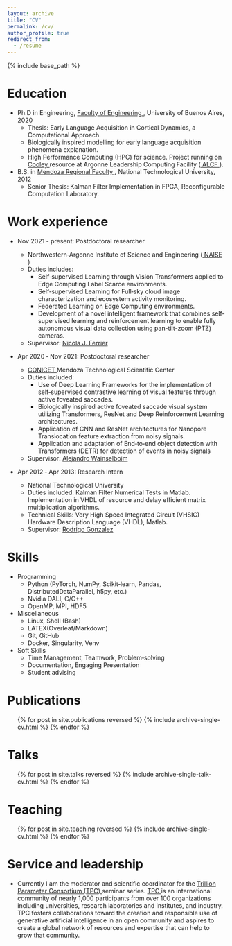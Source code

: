 ```yaml
---
layout: archive
title: "CV"
permalink: /cv/
author_profile: true
redirect_from:
  - /resume
---
```


{% include base_path %}

Education
======
* Ph.D in Engineering, [ Faculty of Engineering ](https://www.uba.ar/), University of Buenos Aires, 2020
  * Thesis: Early Language Acquisition in Cortical Dynamics, a Computational Approach.
  * Biologically inspired modelling for early language acquisition phenomena explanation.
  * High Performance Computing (HPC) for science. Project running on [ Cooley ](https://www.alcf.anl.gov/alcf-resources/cooley) resource at Argonne Leadership Computing Facility ([ ALCF ](https://www.alcf.anl.gov/)).
* B.S. in [ Mendoza Regional Faculty ](https://www.linkedin.com/company/utn-facultad-regional-mendoza/), National Technological University, 2012
  * Senior Thesis: Kalman Filter Implementation in FPGA, Reconfigurable Computation Laboratory.

Work experience
======
* Nov 2021 - present: Postdoctoral researcher
  * Northwestern‑Argonne Institute of Science and Engineering ([ NAISE ](https://naise.northwestern.edu/))
  * Duties includes: 
    * Self‑supervised Learning through Vision Transformers applied to Edge Computing Label Scarce environments.
    * Self‑supervised Learning for Full‑sky cloud image characterization and ecosystem activity monitoring.
    * Federated Learning on Edge Computing environments.
    * Development of a novel intelligent framework that combines self-supervised learning and reinforcement learning to enable fully autonomous visual data collection using pan-tilt-zoom (PTZ) cameras.
  * Supervisor: [ Nicola J. Ferrier ](https://www.anl.gov/profile/nicola-j-ferrier)

* Apr 2020 ‑ Nov 2021: Postdoctoral researcher
  * [ CONICET ](https://www.conicet.gov.ar/scientific-and-technological-centers/) Mendoza Technological Scientific Center
  * Duties included:
    * Use of Deep Learning Frameworks for the implementation of self‑supervised contrastive learning of visual features through active foveated saccades.
    * Biologically inspired active foveated saccade visual system utilizing Transformers, ResNet and Deep Reinforcement Learning architectures.
    * Application of CNN and ResNet architectures for Nanopore Translocation feature extraction from noisy signals.
    * Application and adaptation of End‑to‑end object detection with Transformers (DETR) for detection of events in noisy signals
  * Supervisor: [ Alejandro Wainselboim ](https://scholar.google.com.ar/citations?user=CdVkS2cAAAAJ&hl=es)

* Apr 2012 ‑ Apr 2013: Research Intern
  * National Technological University
  * Duties included: Kalman Filter Numerical Tests in Matlab. Implementation in VHDL of resource and delay efficient matrix multiplication algorithms.
  * Technical Skills: Very High Speed Integrated Circuit (VHSIC) Hardware Description Language (VHDL), Matlab.
  * Supervisor: [ Rodrigo Gonzalez ](https://scholar.google.com/citations?user=xbQKMZsAAAAJ&hl=en)
  
Skills
======
* Programming
  * Python (PyTorch, NumPy, Scikit‑learn, Pandas, DistributedDataParallel, h5py, etc.)
  * Nvidia DALI, C/C++
  * OpenMP, MPI, HDF5
* Miscellaneous
  * Linux, Shell (Bash)
  * LATEX(Overleaf/Markdown)
  * Git, GitHub
  * Docker, Singularity, Venv
* Soft Skills
  * Time Management, Teamwork, Problem‑solving
  * Documentation, Engaging Presentation
  * Student advising

Publications
======
  <ul>{% for post in site.publications reversed %}
    {% include archive-single-cv.html %}
  {% endfor %}</ul>
  
Talks
======
  <ul>{% for post in site.talks reversed %}
    {% include archive-single-talk-cv.html  %}
  {% endfor %}</ul>
  
Teaching
======
  <ul>{% for post in site.teaching reversed %}
    {% include archive-single-cv.html %}
  {% endfor %}</ul>
  
Service and leadership
======
* Currently I am the moderator and scientific coordinator for the [ Trillion Parameter Consortium (TPC) ](https://tpc.dev/tpc-seminar-series/) seminar series. [ TPC ](https://tpc.dev/) is an international community of nearly 1,000 participants from over 100 organizations including universities, research laboratories and institutes, and industry. TPC fosters collaborations toward the creation and responsible use of generative artificial intelligence in an open community and aspires to create a global network of resources and expertise that can help to grow that community. 
